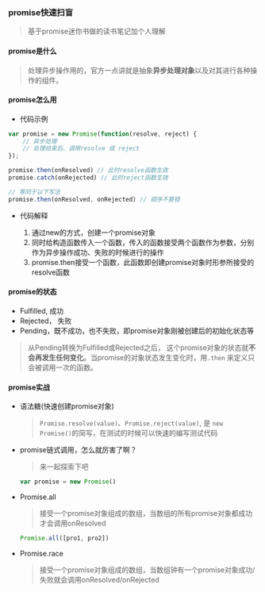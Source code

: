 ### promise快速扫盲

> 基于promise迷你书做的读书笔记加个人理解

#### promise是什么

> 处理异步操作用的，官方一点讲就是抽象**异步处理对象**以及对其进行各种操作的组件。

#### promise怎么用

- 代码示例
 
```javascript
var promise = new Promise(function(resolve, reject) {
    // 异步处理
    // 处理结束后、调用resolve 或 reject
});

promise.then(onResolved) // 此时resolve函数生效
promise.catch(onRejected) // 此时reject函数生效

// 等同于以下写法
promise.then(onResolved, onRejected) // 顺序不要错
```

- 代码解释

    1. 通过new的方式，创建一个promise对象
    2. 同时给构造函数传入一个函数，传入的函数接受两个函数作为参数，分别作为异步操作成功、失败的时候进行的操作 
    3. promise.then接受一个函数，此函数即创建promise对象时形参所接受的resolve函数

#### promise的状态

- Fulfilled, 成功
- Rejected， 失败
- Pending，既不成功，也不失败，即promise对象刚被创建后的初始化状态等

> 从Pending转换为Fulfilled或Rejected之后， 这个promise对象的状态就**不会再发生任何变化**。当promise的对象状态发生变化时，用`.then` 来定义只会被调用一次的函数。

#### promise实战

- 语法糖(快速创建promise对象)

    > `Promise.resolve(value)`、`Promise.reject(value)`, 是 `new Promise()`的简写，在测试的时候可以快速的编写测试代码

- promise链式调用，怎么就厉害了啊？

    > 来一起探索下吧

    ```javascript
    var promise = new Promise()
    ```

- Promise.all

    > 接受一个promise对象组成的数组，当数组的所有promise对象都成功才会调用onResolved

    ```javascript
    Promise.all([pro1, pro2])
    ```
- Promise.race

    > 接受一个promise对象组成的数组，当数组钟有一个promise对象成功/失败就会调用onResolved/onRejected